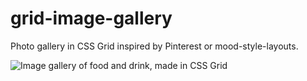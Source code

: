 # grid-image-gallery
Photo gallery in CSS Grid inspired by Pinterest or mood-style-layouts.

![Image gallery of food and drink, made in CSS Grid](assets/finished-product.gif)
